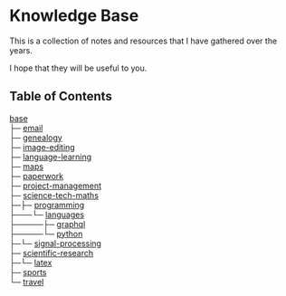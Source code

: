 # Knowledge Base

This is a collection of notes and resources that I have gathered over the years.

I hope that they will be useful to you.

## Table of Contents

[base](<base>)<br>
├─ [email](<base/email/email.md>)<br>
├─ [genealogy](<base/genealogy/genealogy.md>)<br>
├─ [image-editing](<base/image-editing/image-editing.md>)<br>
├─ [language-learning](<base/language-learning>)<br>
├─ [maps](<base/maps/maps.md>)<br>
├─ [paperwork](<base/paperwork>)<br>
├─ [project-management](<base/project-management>)<br>
├─ [science-tech-maths](<base/science-tech-maths>)<br>
├─├─ [programming](<base/science-tech-maths/programming>)<br>
├───└─ [languages](<base/science-tech-maths/programming/languages>)<br>
├─────├─ [graphql](<base/science-tech-maths/programming/languages/graphql/graphql.md>)<br>
├─────└─ [python](<base/science-tech-maths/programming/languages/python>)<br>
├─└─ [signal-processing](<base/science-tech-maths/signal-processing/signal-processing.md>)<br>
├─ [scientific-research](<base/scientific-research>)<br>
├─└─ [latex](<base/scientific-research/latex/latex.md>)<br>
├─ [sports](<base/sports/sports.md>)<br>
└─ [travel](<base/travel/travel.md>)<br>
